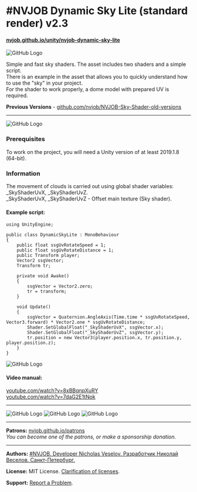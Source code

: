 # #NVJOB Dynamic Sky Lite (standard render) v2.3
#### [nvjob.github.io/unity/nvjob-dynamic-sky-lite](https://nvjob.github.io/unity/nvjob-dynamic-sky-lite)

![GitHub Logo](https://raw.githubusercontent.com/nvjob/nvjob.github.io/master/repo/unity%20assets/dynamic%20sky%20lite%20sr/221/pic/9.jpg)

Simple and fast sky shaders. The asset includes two shaders and a simple script.<br>
There is an example in the asset that allows you to quickly understand how to use the "sky" in your project.<br>
For the shader to work properly, a dome model with prepared UV is required.

**Previous Versions** - [github.com/nvjob/NVJOB-Sky-Shader-old-versions](https://github.com/nvjob/NVJOB-Sky-Shader-old-versions)

-------------------------------------------------------------------

![GitHub Logo](https://raw.githubusercontent.com/nvjob/nvjob.github.io/master/repo/unity%20assets/dynamic%20sky%20lite%20sr/230/pic/1.gif)

### Prerequisites
To work on the project, you will need a Unity version of at least 2019.1.8 (64-bit).

### Information
The movement of clouds is carried out using global shader variables: _SkyShaderUvX, _SkyShaderUvZ.<br/>
_SkyShaderUvX, _SkyShaderUvZ - Offset main texture (Sky shader).

#### Example script:

```
using UnityEngine;

public class DynamicSkyLite : MonoBehaviour
{
    public float ssgUvRotateSpeed = 1;
    public float ssgUvRotateDistance = 1;
    public Transform player;
    Vector2 ssgVector;
    Transform tr;

    private void Awake()
    { 
        ssgVector = Vector2.zero;
        tr = transform;
    }

    void Update()
    {
        ssgVector = Quaternion.AngleAxis(Time.time * ssgUvRotateSpeed, Vector3.forward) * Vector2.one * ssgUvRotateDistance;
        Shader.SetGlobalFloat("_SkyShaderUvX", ssgVector.x);
        Shader.SetGlobalFloat("_SkyShaderUvZ", ssgVector.y);
        tr.position = new Vector3(player.position.x, tr.position.y, player.position.z);
    }
}
```

![GitHub Logo](https://raw.githubusercontent.com/nvjob/nvjob.github.io/master/repo/unity%20assets/dynamic%20sky%20lite%20sr/221/pic/3a.jpg)

#### Video manual:
[youtube.com/watch?v=8xBBqnpXuRY](https://www.youtube.com/watch?v=8xBBqnpXuRY) <br>
[youtube.com/watch?v=7daG2E1tNok](https://www.youtube.com/watch?v=7daG2E1tNok)

-------------------------------------------------------------------

![GitHub Logo](https://raw.githubusercontent.com/nvjob/nvjob.github.io/master/repo/unity%20assets/dynamic%20sky%20lite%20sr/221/pic/4.jpg)
![GitHub Logo](https://raw.githubusercontent.com/nvjob/nvjob.github.io/master/repo/unity%20assets/dynamic%20sky%20lite%20sr/221/pic/6.jpg)
![GitHub Logo](https://raw.githubusercontent.com/nvjob/nvjob.github.io/master/repo/unity%20assets/dynamic%20sky%20lite%20sr/221/pic/7.jpg)

-------------------------------------------------------------------

**Patrons:** [nvjob.github.io/patrons](https://nvjob.github.io/patrons)<br>
*You can become one of the patrons, or make a sponsorship donation.*

-------------------------------------------------------------------

**Authors:** [#NVJOB. Developer Nicholas Veselov. Разработчик Николай Веселов. Санкт-Петербург.](https://nvjob.github.io)

**License:** MIT License. [Clarification of licenses](https://nvjob.github.io/mit-license).

**Support:** [Report a Problem](https://nvjob.github.io/reportaproblem/).
